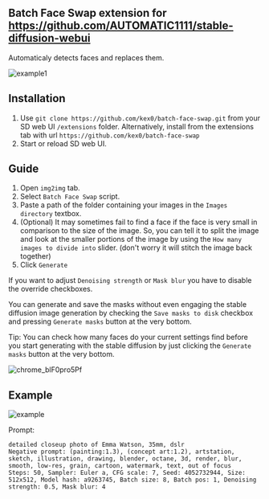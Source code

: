 ## Batch Face Swap extension for https://github.com/AUTOMATIC1111/stable-diffusion-webui
 Automaticaly detects faces and replaces them.
 
![example1](https://user-images.githubusercontent.com/46696708/211933260-7a27cc13-e33a-4bf1-911f-43e0aa97b96c.png)

## Installation
1. Use `git clone https://github.com/kex0/batch-face-swap.git` from your SD web UI `/extensions` folder. 
Alternatively, install from the extensions tab with url `https://github.com/kex0/batch-face-swap`
2. Start or reload SD web UI.

## Guide
1. Open `img2img` tab.
2. Select `Batch Face Swap` script.
3. Paste a path of the folder containing your images in the `Images directory` textbox.
4. (Optional) It may sometimes fail to find a face if the face is very small in comparison to the size of the image.
So, you can tell it to split the image and look at the smaller portions of the image by using the `How many images to divide into` slider.
(don't worry it will stitch the image back together)
5. Click `Generate`

If you want to adjust `Denoising strength` or `Mask blur` you have to disable the override checkboxes.

You can generate and save the masks without even engaging the stable diffusion image generation by checking the `Save masks to disk` checkbox and pressing 
`Generate masks` button at the very bottom.

Tip:
You can check how many faces do your current settings find before you start generating with the stable diffusion 
by just clicking the `Generate masks` button at the very bottom.

![chrome_blF0pro5Pf](https://user-images.githubusercontent.com/46696708/212803134-88b7b57f-aa01-4fd2-ac14-d71ab173476b.png)

## Example
![example](https://user-images.githubusercontent.com/46696708/211818536-7d3bd06e-f6b1-40e9-854e-9cb44be3b2f8.png)

Prompt:
```ShellSession
detailed closeup photo of Emma Watson, 35mm, dslr
Negative prompt: (painting:1.3), (concept art:1.2), artstation, sketch, illustration, drawing, blender, octane, 3d, render, blur, smooth, low-res, grain, cartoon, watermark, text, out of focus
Steps: 50, Sampler: Euler a, CFG scale: 7, Seed: 4052732944, Size: 512x512, Model hash: a9263745, Batch size: 8, Batch pos: 1, Denoising strength: 0.5, Mask blur: 4
```
